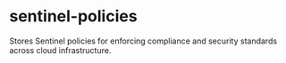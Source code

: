 # sentinel-policies
Stores Sentinel policies for enforcing compliance and security standards across cloud infrastructure.
